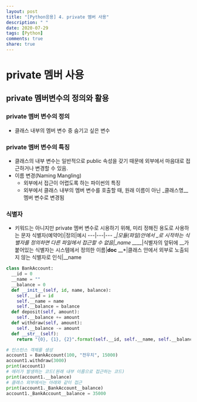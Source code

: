 ```yaml
---
layout: post
title: "[Python응용] 4. private 멤버 사용"
description: " "
date: 2020-07-29
tags: [Python]
comments: true
share: true
---
```


# private 멤버 사용

## private 멤버변수의 정의와 활용

### private 멤버 변수의 정의
- 클래스 내부의 멤버 변수 중 숨기고 싶은 변수

### private 멤버 변수의 특징
- 클래스의 내부 변수는 일반적으로 public 속성을 갖기 때문에 외부에서 마음대로 접근하거나 변경할 수 있음.
- 이름 변경(Naming Mangling)
  - 외부에서 접근이 어렵도록 하는 파이썬의 특징
  - 외부에서 클래스 내부의 멤버 변수를 호출할 때, 원래 이름이 아닌 _클래스명__멤버 변수로 변경됨

### 식별자
- 키워드는 아니지만 private 멤버 변수로 시용하기 위해, 미리 정해진 용도로 사용하는 문자
식별자(예약어)|정의|예시
---|---|---
_*|모듈(파일)안에서 _로 시작하는 식별자를 정의하면 다른 파일에서 접근할 수 없음|_name
__*__|식별자의 앞뒤에 __가 붙어있는 식별자는 시스템에서 정의한 이름|__doc__
__*|클래스 안에서 외부로 노출되지 않는 식별자로 인식|__name

```python
class BankAccount:
  __id = 0
  __name = ""
  __balance = 0
  def __init__(self, id, name, balance):
    self.__id = id
    self.__name = name
    self.__balance = balance
  def deposit(self, amount):
    self.__balance += amount
  def withdraw(self, amount):
    self.__balance -= amount
  def __str__(self):
    return "{0}, {1}, {2}".format(self.__id, self.__name, self.__balance)

# 인스턴스 객체를 생성
account1 = BankAccount(100, "전우치", 15000)
account1.withdraw(3000)
print(account1)
# 에러가 발생하는 코드(원래 내부 이름으로 접근하는 코드)
print(account1.__balance)
# 클래스 외부에서는 아래와 같이 접근
print(account1._BankAccount__balance)
account1._BankAccount__balance = 35000
```